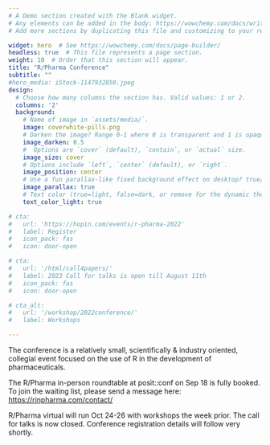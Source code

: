 ```yaml
---
# A Demo section created with the Blank widget.
# Any elements can be added in the body: https://wowchemy.com/docs/writing-markdown-latex/
# Add more sections by duplicating this file and customizing to your requirements.

widget: hero  # See https://wowchemy.com/docs/page-builder/
headless: true  # This file represents a page section.
weight: 10  # Order that this section will appear.
title: "R/Pharma Conference"
subtitle: ""
#hero_media: iStock-1147932850.jpeg
design:
  # Choose how many columns the section has. Valid values: 1 or 2.
  columns: '2'
  background:
    # Name of image in `assets/media/`.
    image: coverwhite-pills.png
    # Darken the image? Range 0-1 where 0 is transparent and 1 is opaque.
    image_darken: 0.5
    #  Options are `cover` (default), `contain`, or `actual` size.
    image_size: cover
    # Options include `left`, `center` (default), or `right`.
    image_position: center
    # Use a fun parallax-like fixed background effect on desktop? true/false
    image_parallax: true
    # Text color (true=light, false=dark, or remove for the dynamic theme color).
    text_color_light: true

# cta:
#   url: 'https://hopin.com/events/r-pharma-2022'
#   label: Register
#   icon_pack: fas
#   icon: door-open

# cta:
#   url: '/html/call4papers/'
#   label: 2023 Call for talks is open till August 11th
#   icon_pack: fas
#   icon: door-open

# cta_alt:
#   url: '/workshop/2022conference/'
#   label: Workshops

---
```


The conference is a relatively small, scientifically &
industry oriented, collegial event focused on the use of R in the development of
pharmaceuticals.

The R/Pharma in-person roundtable at posit::conf on Sep 18 is fully booked. To join the waiting list, please send a message here: https://rinpharma.com/contact/

R/Pharma virtual will run Oct 24-26 with workshops the week prior.  The call for talks is now closed.  Conference registration details will follow very shortly.

